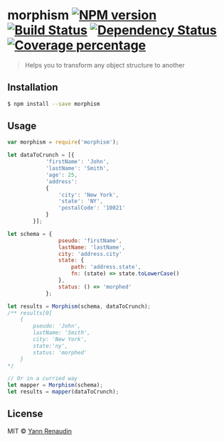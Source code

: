 # morphism [![NPM version][npm-image]][npm-url] [![Build Status][travis-image]][travis-url] [![Dependency Status][daviddm-image]][daviddm-url] [![Coverage percentage][coveralls-image]][coveralls-url]
> Helps you to transform any object structure to another

## Installation

```sh
$ npm install --save morphism
```

## Usage

```js
var morphism = require('morphism');

let dataToCrunch = [{
            'firstName': 'John',
            'lastName': 'Smith',
            'age': 25,
            'address':
            {
                'city': 'New York',
                'state': 'NY',
                'postalCode': '10021'
            }
        }];

let schema = { 
                pseudo: 'firstName',
                lastName: 'lastName',
                city: 'address.city'
                state: {
                    path: 'address.state',
                    fn: (state) => state.toLowerCase()
                },
                status: () => 'morphed'
            };

let results = Morphism(schema, dataToCrunch);
/** results[0]
    {
        pseudo: 'John',
        lastName: 'Smith',
        city: 'New York',
        state:'ny',
        status: 'morphed'
    }
*/

// Or in a curried way
let mapper = Morphism(schema);
let results = mapper(dataToCrunch);
```
## License

MIT © [Yann Renaudin]()


[npm-image]: https://badge.fury.io/js/morphism.svg
[npm-url]: https://npmjs.org/package/morphism
[travis-image]: https://travis-ci.org/emyann/morphism.svg?branch=master
[travis-url]: https://travis-ci.org/emyann/morphism
[daviddm-image]: https://david-dm.org/emyann/morphism.svg?theme=shields.io
[daviddm-url]: https://david-dm.org/emyann/morphism
[coveralls-image]: https://coveralls.io/repos/emyann/morphism/badge.svg
[coveralls-url]: https://coveralls.io/r/emyann/morphism
